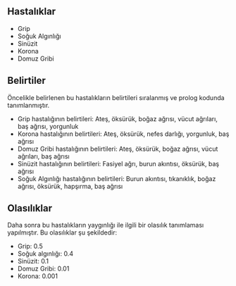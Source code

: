 ## Hastalıklar 
- Grip
- Soğuk Algınlığı
- Sinüzit
- Korona
- Domuz Gribi
## Belirtiler
Öncelikle belirlenen bu hastalıkların belirtileri sıralanmış ve prolog kodunda tanımlanmıştır.
- Grip hastalığının belirtileri: Ateş, öksürük, boğaz ağrısı, vücut ağrıları, baş ağrısı, yorgunluk
- Korona hastalığının belirtileri: Ateş, öksürük, nefes darlığı, yorgunluk, baş ağrısı
- Domuz Gribi hastalığının belirtileri: Ateş, öksürük, boğaz ağrısı, vücut ağrıları, baş ağrısı
- Sinüzit hastalığının belirtileri: Fasiyel ağrı, burun akıntısı, öksürük, baş ağrısı
- Soğuk Algınlığı hastalığının belirtileri: Burun akıntısı, tıkanıklık, boğaz ağrısı, öksürük, hapşırma, baş ağrısı
## Olasılıklar
Daha sonra bu hastalıkların yaygınlığı ile ilgili bir olasılık tanımlaması yapılmıştır. Bu olasılıklar şu şekildedir:
- Grip: 0.5
- Soğuk algınlığı: 0.4
- Sinüzit: 0.1
- Domuz Gribi: 0.01
- Korona: 0.001
